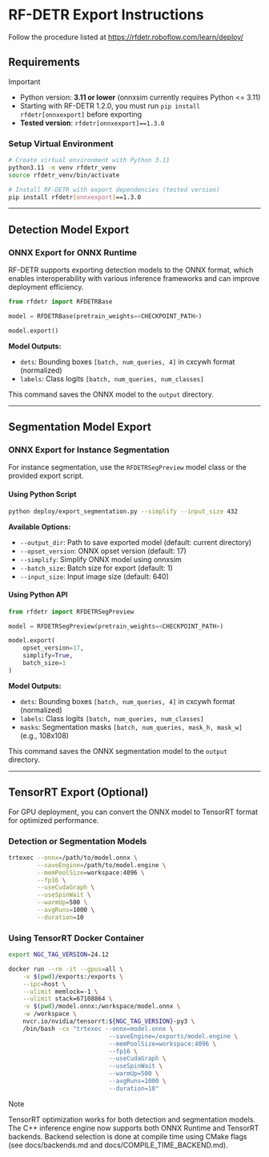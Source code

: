 # **RF-DETR Export Instructions**  

Follow the procedure listed at https://rfdetr.roboflow.com/learn/deploy/
## Requirements

> [!IMPORTANT]
> - Python version: **3.11 or lower** (onnxsim currently requires Python <= 3.11)
> - Starting with RF-DETR 1.2.0, you must run `pip install rfdetr[onnxexport]` before exporting
> - **Tested version**: `rfdetr[onnxexport]==1.3.0`

### Setup Virtual Environment

```bash
# Create virtual environment with Python 3.11
python3.11 -m venv rfdetr_venv
source rfdetr_venv/bin/activate

# Install RF-DETR with export dependencies (tested version)
pip install rfdetr[onnxexport]==1.3.0
```

---

## Detection Model Export

### ONNX Export for ONNX Runtime

RF-DETR supports exporting detection models to the ONNX format, which enables interoperability with various inference frameworks and can improve deployment efficiency.

```python
from rfdetr import RFDETRBase

model = RFDETRBase(pretrain_weights=<CHECKPOINT_PATH>)

model.export()
```

**Model Outputs:**
- `dets`: Bounding boxes `[batch, num_queries, 4]` in cxcywh format (normalized)
- `labels`: Class logits `[batch, num_queries, num_classes]`

This command saves the ONNX model to the `output` directory.

---

## Segmentation Model Export

### ONNX Export for Instance Segmentation

For instance segmentation, use the `RFDETRSegPreview` model class or the provided export script.

#### Using Python Script

```bash
python deploy/export_segmentation.py --simplify --input_size 432
```

**Available Options:**
- `--output_dir`: Path to save exported model (default: current directory)
- `--opset_version`: ONNX opset version (default: 17)
- `--simplify`: Simplify ONNX model using onnxsim
- `--batch_size`: Batch size for export (default: 1)
- `--input_size`: Input image size (default: 640)

#### Using Python API

```python
from rfdetr import RFDETRSegPreview

model = RFDETRSegPreview(pretrain_weights=<CHECKPOINT_PATH>)

model.export(
    opset_version=17,
    simplify=True,
    batch_size=1
)
```

**Model Outputs:**
- `dets`: Bounding boxes `[batch, num_queries, 4]` in cxcywh format (normalized)
- `labels`: Class logits `[batch, num_queries, num_classes]`
- `masks`: Segmentation masks `[batch, num_queries, mask_h, mask_w]` (e.g., 108x108)

This command saves the ONNX segmentation model to the `output` directory.

---

## TensorRT Export (Optional)

For GPU deployment, you can convert the ONNX model to TensorRT format for optimized performance.

### Detection or Segmentation Models

```bash
trtexec --onnx=/path/to/model.onnx \
        --saveEngine=/path/to/model.engine \
        --memPoolSize=workspace:4096 \
        --fp16 \
        --useCudaGraph \
        --useSpinWait \
        --warmUp=500 \
        --avgRuns=1000 \
        --duration=10
```

### Using TensorRT Docker Container

```bash
export NGC_TAG_VERSION=24.12

docker run --rm -it --gpus=all \
    -v $(pwd)/exports:/exports \
    --ipc=host \
    --ulimit memlock=-1 \
    --ulimit stack=67108864 \
    -v $(pwd)/model.onnx:/workspace/model.onnx \
    -w /workspace \
    nvcr.io/nvidia/tensorrt:${NGC_TAG_VERSION}-py3 \
    /bin/bash -cx "trtexec --onnx=model.onnx \
                            --saveEngine=/exports/model.engine \
                            --memPoolSize=workspace:4096 \
                            --fp16 \
                            --useCudaGraph \
                            --useSpinWait \
                            --warmUp=500 \
                            --avgRuns=1000 \
                            --duration=10"
```

> [!NOTE]
> TensorRT optimization works for both detection and segmentation models. The C++ inference engine now supports both ONNX Runtime and TensorRT backends. Backend selection is done at compile time using CMake flags (see docs/backends.md and docs/COMPILE_TIME_BACKEND.md).
 